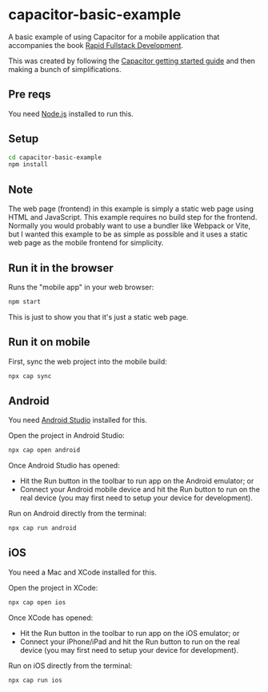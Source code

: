 # capacitor-basic-example

A basic example of using Capacitor for a mobile application that accompanies the book [Rapid Fullstack Development](https://rapidfullstackdevelopment.com/).

This was created by following the [Capacitor getting started guide](https://capacitorjs.com/docs/) and then making a bunch of simplifications.

## Pre reqs

You need [Node.js](https://nodejs.org) installed to run this.

## Setup

```bash
cd capacitor-basic-example
npm install
```

## Note

The web page (frontend) in this example is simply a static web page using HTML and JavaScript. This example requires no build step for the frontend. Normally you would probably want to use a bundler like Webpack or Vite, but I wanted this example to be as simple as possible and it uses a static web page as the mobile frontend for simplicity.

## Run it in the browser 

Runs the "mobile app" in your web browser:

```bash
npm start
```

This is just to show you that it's just a static web page.

## Run it on mobile

First, sync the web project into the mobile build:

```bash
npx cap sync
```

## Android

You need [Android Studio](https://developer.android.com/studio) installed for this.

Open the project in Android Studio:

```bash
npx cap open android
```

Once Android Studio has opened:
- Hit the Run button in the toolbar to run app on the Android emulator; or
- Connect your Android mobile device and hit the Run button to run on the real device (you may first need to setup your device for development).

Run on Android directly from the terminal:

```bash
npx cap run android
```

## iOS

You need a Mac and XCode installed for this.

Open the project in XCode:

```bash
npx cap open ios
```

Once XCode has opened:
- Hit the Run button in the toolbar to run app on the iOS emulator; or
- Connect your iPhone/iPad and hit the Run button to run on the real device (you may first need to setup your device for development).

Run on iOS directly from the terminal:

```bash
npx cap run ios
```




